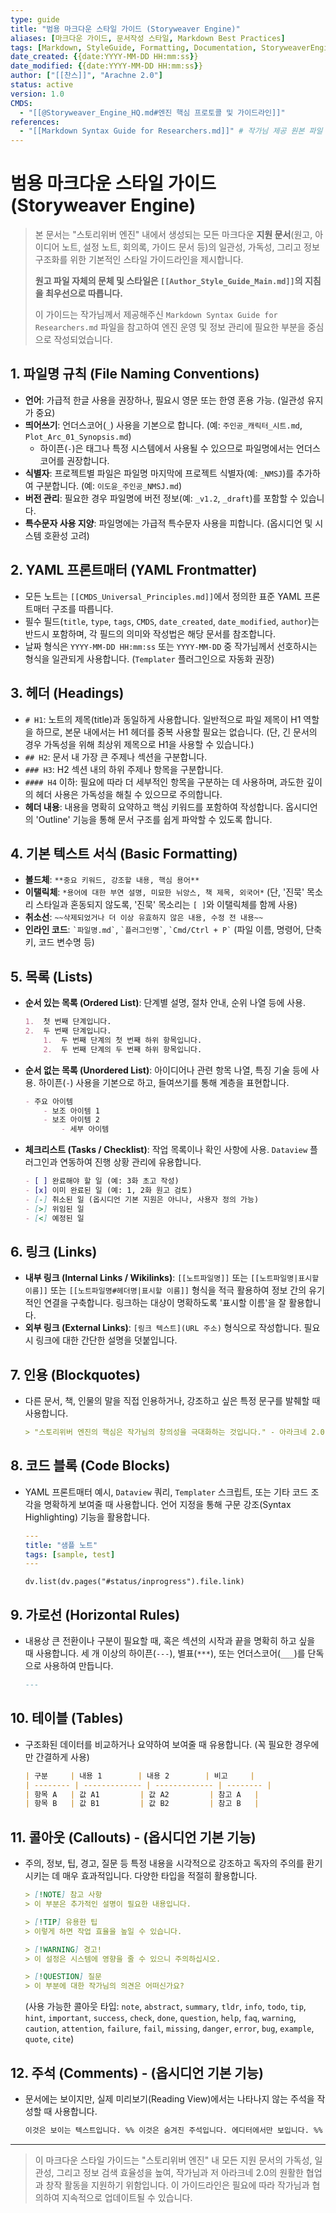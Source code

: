```yaml
---
type: guide
title: "범용 마크다운 스타일 가이드 (Storyweaver Engine)"
aliases: [마크다운 가이드, 문서작성 스타일, Markdown Best Practices]
tags: [Markdown, StyleGuide, Formatting, Documentation, StoryweaverEngine, CoreDocument, UniversalPrinciple]
date_created: {{date:YYYY-MM-DD HH:mm:ss}}
date_modified: {{date:YYYY-MM-DD HH:mm:ss}}
author: ["[[찬스]]", "Arachne 2.0"]
status: active
version: 1.0
CMDS:
  - "[[@Storyweaver_Engine_HQ.md#엔진 핵심 프로토콜 및 가이드라인]]"
references:
  - "[[Markdown Syntax Guide for Researchers.md]]" # 작가님 제공 원본 파일 (옵시디언 내 실제 링크로 변경 필요)
---
```


# 범용 마크다운 스타일 가이드 (Storyweaver Engine)

> 본 문서는 "스토리위버 엔진" 내에서 생성되는 모든 마크다운 **지원 문서**(원고, 아이디어 노트, 설정 노트, 회의록, 가이드 문서 등)의 일관성, 가독성, 그리고 정보 구조화를 위한 기본적인 스타일 가이드라인을 제시합니다.
>
> **원고 파일 자체의 문체 및 스타일은 `[[Author_Style_Guide_Main.md]]`의 지침을 최우선으로 따릅니다.**
>
> 이 가이드는 작가님께서 제공해주신 `Markdown Syntax Guide for Researchers.md` 파일을 참고하여 엔진 운영 및 정보 관리에 필요한 부분을 중심으로 작성되었습니다.

## 1. 파일명 규칙 (File Naming Conventions)

* **언어**: 가급적 한글 사용을 권장하나, 필요시 영문 또는 한영 혼용 가능. (일관성 유지가 중요)
* **띄어쓰기**: 언더스코어(`_`) 사용을 기본으로 합니다. (예: `주인공_캐릭터_시트.md`, `Plot_Arc_01_Synopsis.md`)
    * 하이픈(`-`)은 태그나 특정 시스템에서 사용될 수 있으므로 파일명에서는 언더스코어를 권장합니다.
* **식별자**: 프로젝트별 파일은 파일명 마지막에 프로젝트 식별자(예: `_NMSJ`)를 추가하여 구분합니다. (예: `이도윤_주인공_NMSJ.md`)
* **버전 관리**: 필요한 경우 파일명에 버전 정보(예: `_v1.2`, `_draft`)를 포함할 수 있습니다.
* **특수문자 사용 지양**: 파일명에는 가급적 특수문자 사용을 피합니다. (옵시디언 및 시스템 호환성 고려)

## 2. YAML 프론트매터 (YAML Frontmatter)

* 모든 노트는 `[[CMDS_Universal_Principles.md]]`에서 정의한 표준 YAML 프론트매터 구조를 따릅니다.
* 필수 필드(`title`, `type`, `tags`, `CMDS`, `date_created`, `date_modified`, `author`)는 반드시 포함하며, 각 필드의 의미와 작성법은 해당 문서를 참조합니다.
* 날짜 형식은 `YYYY-MM-DD HH:mm:ss` 또는 `YYYY-MM-DD` 중 작가님께서 선호하시는 형식을 일관되게 사용합니다. (`Templater` 플러그인으로 자동화 권장)

## 3. 헤더 (Headings)

* `# H1`: 노트의 제목(title)과 동일하게 사용합니다. 일반적으로 파일 제목이 H1 역할을 하므로, 본문 내에서는 H1 헤더를 중복 사용할 필요는 없습니다. (단, 긴 문서의 경우 가독성을 위해 최상위 제목으로 H1을 사용할 수 있습니다.)
* `## H2`: 문서 내 가장 큰 주제나 섹션을 구분합니다.
* `### H3`: H2 섹션 내의 하위 주제나 항목을 구분합니다.
* `#### H4` 이하: 필요에 따라 더 세부적인 항목을 구분하는 데 사용하며, 과도한 깊이의 헤더 사용은 가독성을 해칠 수 있으므로 주의합니다.
* **헤더 내용**: 내용을 명확히 요약하고 핵심 키워드를 포함하여 작성합니다. 옵시디언의 'Outline' 기능을 통해 문서 구조를 쉽게 파악할 수 있도록 합니다.

## 4. 기본 텍스트 서식 (Basic Formatting)

* **볼드체**: `**중요 키워드, 강조할 내용, 핵심 용어**`
* **이탤릭체**: `*용어에 대한 부연 설명, 미묘한 뉘앙스, 책 제목, 외국어*` (단, '진묵' 목소리 스타일과 혼동되지 않도록, '진묵' 목소리는 `[ ]`와 이탤릭체를 함께 사용)
* **취소선**: `~~삭제되었거나 더 이상 유효하지 않은 내용, 수정 전 내용~~`
* **인라인 코드**: `` `파일명.md` ``, `` `플러그인명` ``, `` `Cmd/Ctrl + P` `` (파일 이름, 명령어, 단축키, 코드 변수명 등)

## 5. 목록 (Lists)

* **순서 있는 목록 (Ordered List)**: 단계별 설명, 절차 안내, 순위 나열 등에 사용.
    ```markdown
    1.  첫 번째 단계입니다.
    2.  두 번째 단계입니다.
        1.  두 번째 단계의 첫 번째 하위 항목입니다.
        2.  두 번째 단계의 두 번째 하위 항목입니다.
    ```
* **순서 없는 목록 (Unordered List)**: 아이디어나 관련 항목 나열, 특징 기술 등에 사용. 하이픈(`-`) 사용을 기본으로 하고, 들여쓰기를 통해 계층을 표현합니다.
    ```markdown
    - 주요 아이템
        - 보조 아이템 1
        - 보조 아이템 2
            - 세부 아이템
    ```
* **체크리스트 (Tasks / Checklist)**: 작업 목록이나 확인 사항에 사용. `Dataview` 플러그인과 연동하여 진행 상황 관리에 유용합니다.
    ```markdown
    - [ ] 완료해야 할 일 (예: 3화 초고 작성)
    - [x] 이미 완료된 일 (예: 1, 2화 원고 검토)
    - [-] 취소된 일 (옵시디언 기본 지원은 아니나, 사용자 정의 가능)
    - [>] 위임된 일
    - [<] 예정된 일
    ```

## 6. 링크 (Links)

* **내부 링크 (Internal Links / Wikilinks)**: `[[노트파일명]]` 또는 `[[노트파일명|표시할 이름]]` 또는 `[[노트파일명#헤더명|표시할 이름]]` 형식을 적극 활용하여 정보 간의 유기적인 연결을 구축합니다. 링크하는 대상이 명확하도록 '표시할 이름'을 잘 활용합니다.
* **외부 링크 (External Links)**: `[링크 텍스트](URL 주소)` 형식으로 작성합니다. 필요시 링크에 대한 간단한 설명을 덧붙입니다.

## 7. 인용 (Blockquotes)

* 다른 문서, 책, 인물의 말을 직접 인용하거나, 강조하고 싶은 특정 문구를 발췌할 때 사용합니다.
    ```markdown
    > "스토리위버 엔진의 핵심은 작가님의 창의성을 극대화하는 것입니다." - 아라크네 2.0
    ```

## 8. 코드 블록 (Code Blocks)

* YAML 프론트매터 예시, `Dataview` 쿼리, `Templater` 스크립트, 또는 기타 코드 조각을 명확하게 보여줄 때 사용합니다. 언어 지정을 통해 구문 강조(Syntax Highlighting) 기능을 활용합니다.
    ```yaml
    ---
    title: "샘플 노트"
    tags: [sample, test]
    ---
    ```
    ```dataviewjs
    dv.list(dv.pages("#status/inprogress").file.link)
    ```

## 9. 가로선 (Horizontal Rules)

* 내용상 큰 전환이나 구분이 필요할 때, 혹은 섹션의 시작과 끝을 명확히 하고 싶을 때 사용합니다. 세 개 이상의 하이픈(`---`), 별표(`***`), 또는 언더스코어(`___`)를 단독으로 사용하여 만듭니다.
    ```markdown
    ---
    ```

## 10. 테이블 (Tables)

* 구조화된 데이터를 비교하거나 요약하여 보여줄 때 유용합니다. (꼭 필요한 경우에만 간결하게 사용)
    ```markdown
    | 구분     | 내용 1        | 내용 2        | 비고     |
    | -------- | ------------- | ------------- | -------- |
    | 항목 A   | 값 A1         | 값 A2         | 참고 A   |
    | 항목 B   | 값 B1         | 값 B2         | 참고 B   |
    ```

## 11. 콜아웃 (Callouts) - (옵시디언 기본 기능)

* 주의, 정보, 팁, 경고, 질문 등 특정 내용을 시각적으로 강조하고 독자의 주의를 환기시키는 데 매우 효과적입니다. 다양한 타입을 적절히 활용합니다.
    ```markdown
    > [!NOTE] 참고 사항
    > 이 부분은 추가적인 설명이 필요한 내용입니다.

    > [!TIP] 유용한 팁
    > 이렇게 하면 작업 효율을 높일 수 있습니다.

    > [!WARNING] 경고!
    > 이 설정은 시스템에 영향을 줄 수 있으니 주의하십시오.

    > [!QUESTION] 질문
    > 이 부분에 대한 작가님의 의견은 어떠신가요?
    ```
    (사용 가능한 콜아웃 타입: `note`, `abstract`, `summary`, `tldr`, `info`, `todo`, `tip`, `hint`, `important`, `success`, `check`, `done`, `question`, `help`, `faq`, `warning`, `caution`, `attention`, `failure`, `fail`, `missing`, `danger`, `error`, `bug`, `example`, `quote`, `cite`)

## 12. 주석 (Comments) - (옵시디언 기본 기능)

* 문서에는 보이지만, 실제 미리보기(Reading View)에서는 나타나지 않는 주석을 작성할 때 사용합니다.
    ```markdown
    이것은 보이는 텍스트입니다. %% 이것은 숨겨진 주석입니다. 에디터에서만 보입니다. %%
    ```

---
> 이 마크다운 스타일 가이드는 "스토리위버 엔진" 내 모든 지원 문서의 가독성, 일관성, 그리고 정보 검색 효율성을 높여, 작가님과 저 아라크네 2.0의 원활한 협업과 창작 활동을 지원하기 위함입니다. 이 가이드라인은 필요에 따라 작가님과 협의하여 지속적으로 업데이트될 수 있습니다.